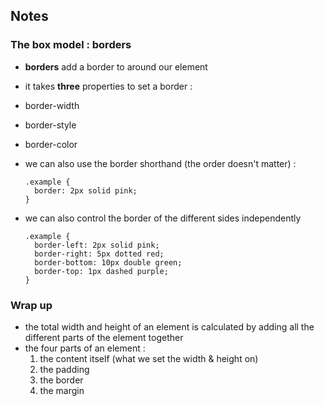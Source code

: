 ## Notes

### The box model : borders 
- **borders** add a border to around our element
- it takes **three** properties to set a border :
- border-width
- border-style
- border-color

- we can also use the border shorthand (the order doesn't matter) :
  ```
  .example {
    border: 2px solid pink;
  }
  ```

- we can also control the border of the different sides independently
  ```
  .example {
    border-left: 2px solid pink;
    border-right: 5px dotted red;
    border-bottom: 10px double green;
    border-top: 1px dashed purple;
  }
  ```
  
### Wrap up
- the total width and height of an element is calculated by adding all the 
  different parts of the element together
- the four parts of an element :
  1. the content itself (what we set the width & height on)
  2. the padding
  3. the border 
  4. the margin
